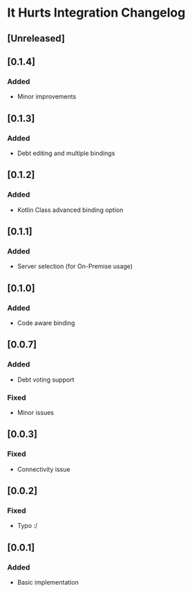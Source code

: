 <!-- Keep a Changelog guide -> https://keepachangelog.com -->

# It Hurts Integration Changelog

## [Unreleased]

## [0.1.4]
### Added
- Minor improvements

## [0.1.3]
### Added
- Debt editing and multiple bindings


## [0.1.2]
### Added
- Kotlin Class advanced binding option

## [0.1.1]
### Added
- Server selection (for On-Premise usage)

## [0.1.0]
### Added
- Code aware binding

## [0.0.7]
### Added
- Debt voting support

### Fixed
- Minor issues

## [0.0.3]
### Fixed
- Connectivity issue

## [0.0.2]
### Fixed
- Typo :/

## [0.0.1]
### Added
- Basic implementation

